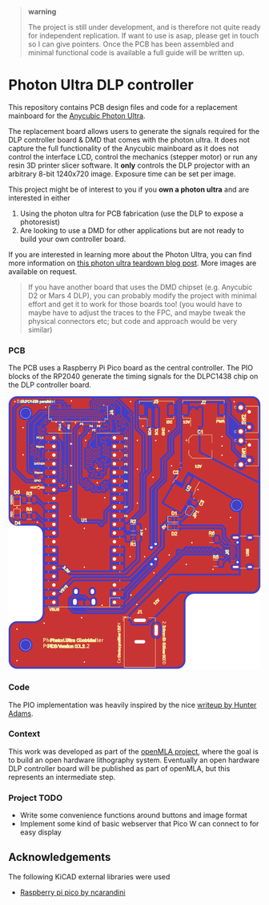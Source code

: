 > **warning**
>
> The project is still under development, and is therefore not quite ready for independent replication. If want to use is asap, please get in touch so I can give pointers. Once the PCB has been assembled and minimal functional code is available a full guide will be written up.

# Photon Ultra DLP controller

This repository contains PCB design files and code for a replacement mainboard for the [Anycubic Photon Ultra](https://www.anycubic.com/pages/anycubic-photon-ultra). 

The replacement board allows users to generate the signals required for the DLP controller board & DMD that comes with the photon ultra. It does not capture the full functionality of the Anycubic mainboard as it does not control the interface LCD, control the mechanics (stepper motor) or run any resin 3D printer slicer software. It **only** controls the DLP projector with an arbitrary 8-bit 1240x720 image. Exposure time can be set per image.

This project might be of interest to you if you **own a photon ultra** and are interested in either

1. Using the photon ultra for PCB fabrication (use the DLP to expose a photoresist)
2. Are looking to use a DMD for other applications but are not ready to build your own controller board.

If you are interested in learning more about the Photon Ultra, you can find more information on [this photon ultra teardown blog post](https://nemoandrea.github.io/blog/Anycubic_DLP_teardown/). More images are available on request.

> If you have another board that uses the DMD chipset (e.g. Anycubic D2 or Mars 4 DLP), you can probably modify the project with minimal effort and get it to work for those boards too! (you would have to maybe have to adjust the traces to the FPC, and maybe tweak the physical connectors etc; but code and approach would be very similar)

### PCB

The PCB uses a Raspberry Pi Pico board as the central controller. The PIO blocks of the RP2040 generate the timing signals for the DLPC1438 chip on the DLP controller board.

![](media/micromirror-board-controller-brd.png)

### Code

The PIO implementation was heavily inspired by the nice [writeup by Hunter Adams](https://vanhunteradams.com/Pico/VGA/VGA.html#Code-organization).

### Context

This work was developed as part of the [openMLA project](https://github.com/openMLA), where the goal is to build an open hardware lithography system. Eventually an open hardware DLP controller board will be published as part of openMLA, but this represents an intermediate step. 

### Project TODO

* Write some convenience functions around buttons and image format
*  Implement some kind of basic webserver that Pico W can connect to for easy display

## Acknowledgements

The following KiCAD external libraries were used

* [Raspberry pi pico by ncarandini](https://github.com/ncarandini/KiCad-RP-Pico)